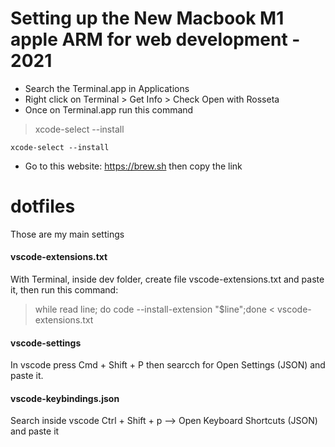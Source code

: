 # Setting up the New Macbook M1 apple ARM for web development - 2021

* Search the Terminal.app in Applications
* Right click on Terminal > Get Info > Check Open with Rosseta
* Once on Terminal.app run this command

> xcode-select --install

``xcode-select --install``

* Go to this website: https://brew.sh then copy the link


# dotfiles

Those are my main settings

#### vscode-extensions.txt

With Terminal, inside dev folder, create file vscode-extensions.txt and paste it, then run this command:

> while read line; do code --install-extension "$line";done < vscode-extensions.txt

#### vscode-settings

In vscode press Cmd + Shift + P then searcch for Open Settings (JSON) and paste it. 

#### vscode-keybindings.json

Search inside vscode Ctrl + Shift + p --> Open Keyboard Shortcuts (JSON) and paste it


